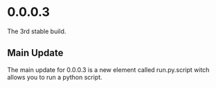 # 0.0.0.3
The 3rd stable build.

## Main Update
The main update for 0.0.0.3 is a new element called run.py.script witch allows you to run a python script.